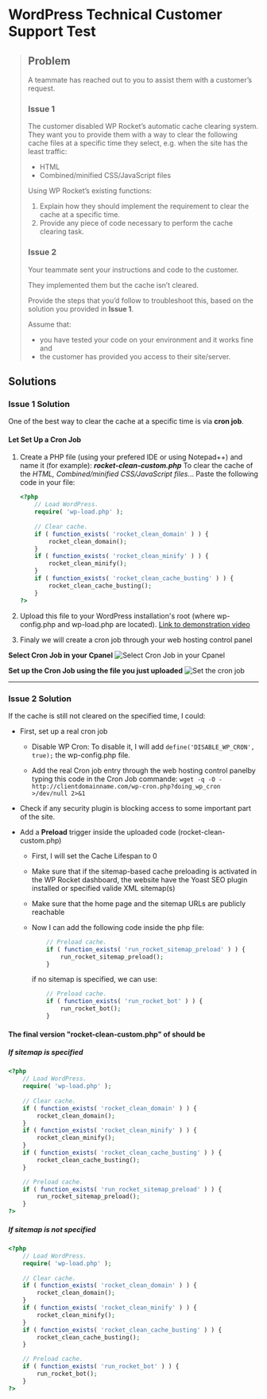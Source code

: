 # WordPress Technical Customer Support Test

> ## **Problem**
> 
> A teammate has reached out to you to assist them with a customer’s
> request.
> 
> ### Issue 1
> 
> The customer disabled WP Rocket’s automatic cache clearing system.
> They want you to provide them with a way to clear the following cache
> files at a specific time they select, e.g. when the site has the least
> traffic:
> 
> -   HTML
> -   Combined/minified CSS/JavaScript files
> 
> Using WP Rocket’s existing functions:
> 
> 1.  Explain how they should implement the requirement to clear the cache at a specific time.
> 2.  Provide any piece of code necessary to perform the cache clearing task.
> 
> ### Issue 2
> 
> Your teammate sent your instructions and code to the customer.
> 
> They implemented them but the cache isn’t cleared.
> 
> Provide the steps that you’d follow to troubleshoot this, based on the
> solution you provided in **Issue 1**.
> 
> Assume that:
> 
> -   you have tested your code on your environment and it works fine and
> -   the customer has provided you access to their site/server.


## **Solutions**

### Issue 1 Solution

One of the best way to clear the cache at a specific time is via **cron job**.

#### Let Set Up a Cron Job

 1. Create a PHP file (using your prefered IDE or using Notepad++) and name it (for example): ***rocket-clean-custom.php***
 To clear the cache of the *HTML, Combined/minified CSS/JavaScript files*...
Paste the following code in your file:

    ```php
    <?php 
        // Load WordPress.
        require( 'wp-load.php' );
        
        // Clear cache.
        if ( function_exists( 'rocket_clean_domain' ) ) {
            rocket_clean_domain();
        }
        if ( function_exists( 'rocket_clean_minify' ) ) {
            rocket_clean_minify();
        }
        if ( function_exists( 'rocket_clean_cache_busting' ) ) {
            rocket_clean_cache_busting();
        }
    ?>
    ```

 2. Upload this file to your WordPress installation's root (where wp-config.php and wp-load.php are located). [Link to demonstration video](https://recordit.co/NKplt7WSjt)

 3. Finaly we will create a cron job through your web hosting control panel

 **Select Cron Job in your Cpanel**
 ![Select Cron Job in your Cpanel](https://i.ibb.co/8zPWsfC/Select-Cron.png)

 **Set up the Cron Job using the file you just uploaded**
 ![Set the cron job](https://i.ibb.co/ZHCpszZ/add-the-cron-job.png)

------------------------------------------------------------------------------

### Issue 2 Solution

If the cache is still not cleared on the specified time, I could:

- First, set up a real cron job
  - Disable WP Cron:
  To disable it, I will add `define('DISABLE_WP_CRON', true);` the wp-config.php file.

  - Add the real Cron job entry through the web hosting control panelby typing this code in the Cron Job commande: `wget -q -O - http://clientdomainname.com/wp-cron.php?doing_wp_cron >/dev/null 2>&1`

- Check if any security plugin is blocking access to some important part of the site.

- Add a **Preload** trigger inside the uploaded code (rocket-clean-custom.php)
  - First, I will set the Cache Lifespan to 0
  - Make sure that if the sitemap-based cache preloading is activated in the WP Rocket dashboard, the website have the Yoast SEO plugin installed or specified valide XML sitemap(s)
  - Make sure that the home page and the sitemap URLs are publicly reachable
  - Now I can add the following code inside the php file:
  
    ```php
        // Preload cache.
        if ( function_exists( 'run_rocket_sitemap_preload' ) ) {
            run_rocket_sitemap_preload();
        }
    ```

    if no sitemap is specified, we can use:

    ```php
        // Preload cache.
        if ( function_exists( 'run_rocket_bot' ) ) {
            run_rocket_bot();
        }
    ```

#### The final version "rocket-clean-custom.php" of should be

##### If sitemap is specified

```php
<?php 
    // Load WordPress.
    require( 'wp-load.php' );
    
    // Clear cache.
    if ( function_exists( 'rocket_clean_domain' ) ) {
        rocket_clean_domain();
    }
    if ( function_exists( 'rocket_clean_minify' ) ) {
        rocket_clean_minify();
    }
    if ( function_exists( 'rocket_clean_cache_busting' ) ) {
        rocket_clean_cache_busting();
    }

    // Preload cache.
    if ( function_exists( 'run_rocket_sitemap_preload' ) ) {
        run_rocket_sitemap_preload();
    }
?>
```

##### If sitemap is not specified

```php
<?php 
    // Load WordPress.
    require( 'wp-load.php' );
    
    // Clear cache.
    if ( function_exists( 'rocket_clean_domain' ) ) {
        rocket_clean_domain();
    }
    if ( function_exists( 'rocket_clean_minify' ) ) {
        rocket_clean_minify();
    }
    if ( function_exists( 'rocket_clean_cache_busting' ) ) {
        rocket_clean_cache_busting();
    }

    // Preload cache.
    if ( function_exists( 'run_rocket_bot' ) ) {
        run_rocket_bot();
    }
?>
```
